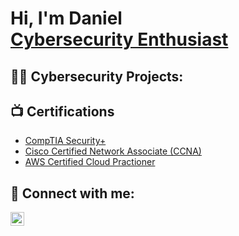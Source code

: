 <h1>Hi, I'm Daniel <br/><a href="https://github.com/dmulbah81">Cybersecurity Enthusiast</a>

<h2>👨‍💻 Cybersecurity Projects:</h2>



<h2>📺 Certifications</h2>

- [CompTIA Security+]([https://www.youtube.com/watch?v=a83ASGn_V_s](https://www.credly.com/badges/873bc6db-36be-4207-a646-851fd6ecdacc/linked_in_profile))
- [Cisco Certified Network Associate (CCNA)]([https://www.youtube.com/watch?v=uHy3oM7NnoU](https://www.credly.com/badges/5d540a08-79c8-4df1-a45d-619e2fa97c8a/linked_in_profile))
- [AWS Certified Cloud Practioner]([https://www.youtube.com/watch?v=N-L9hklSlNk](https://www.credly.com/badges/d27c0b2b-cba9-47c1-88b7-a5b8968a8a08/linked_in_profile](https://www.credly.com/badges/d27c0b2b-cba9-47c1-88b7-a5b8968a8a08/linked_in_profile)))


<h2> 🤳 Connect with me:</h2>

[<img align="left" alt="JoshMadakor | LinkedIn" width="22px" src="https://cdn.jsdelivr.net/npm/simple-icons@v3/icons/linkedin.svg" />][linkedin]

[linkedin]: https://www.linkedin.com/in/danielmulbah

<!--
**dmulbah81/dmulbah81** is a ✨ _special_ ✨ repository because its `README.md` (this file) appears on your GitHub profile.

Here are some ideas to get you started:

- 🔭 I’m currently working on ...
- 🌱 I’m currently learning ...
- 👯 I’m looking to collaborate on ...
- 🤔 I’m looking for help with ...
- 💬 Ask me about ...
- 📫 How to reach me: ...
- 😄 Pronouns: ...
- ⚡ Fun fact: ...
-->
